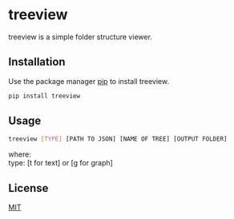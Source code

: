 # treeview

treeview is a simple folder structure viewer.

## Installation

Use the package manager [pip](https://pip.pypa.io/en/stable/) to install treeview.

```bash
pip install treeview
```

## Usage

```bash
treeview [TYPE] [PATH TO JSON] [NAME OF TREE] [OUTPUT FOLDER]
```
where:  
type: [t for text] or [g for graph]

## License
[MIT](https://choosealicense.com/licenses/mit/)